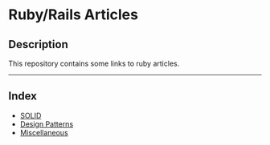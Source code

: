 # Ruby/Rails Articles

## Description

This repository contains some links to ruby articles.

---

## Index

* [SOLID](solid/index.md)
* [Design Patterns](design_patterns/index.md)
* [Miscellaneous](miscellaneous/index.md)
